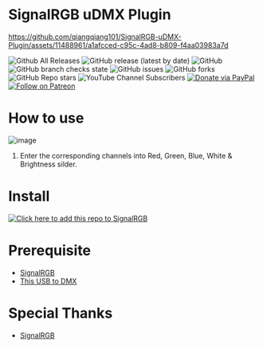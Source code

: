 # SignalRGB uDMX Plugin

https://github.com/qiangqiang101/SignalRGB-uDMX-Plugin/assets/11488961/a1afcced-c95c-4ad8-b809-f4aa03983a7d

![Github All Releases](https://img.shields.io/github/downloads/qiangqiang101/SignalRGB-uDMX-Plugin/total.svg)
![GitHub release (latest by date)](https://img.shields.io/github/v/release/qiangqiang101/SignalRGB-uDMX-Plugin)
![GitHub](https://img.shields.io/github/license/qiangqiang101/SignalRGB-uDMX-Plugin)
![GitHub branch checks state](https://img.shields.io/github/checks-status/qiangqiang101/SignalRGB-uDMX-Plugin/master)
![GitHub issues](https://img.shields.io/github/issues/qiangqiang101/SignalRGB-uDMX-Plugin)
![GitHub forks](https://img.shields.io/github/forks/qiangqiang101/SignalRGB-uDMX-Plugin?style=social)
![GitHub Repo stars](https://img.shields.io/github/stars/qiangqiang101/SignalRGB-uDMX-Plugin?style=social)
![YouTube Channel Subscribers](https://img.shields.io/youtube/channel/subscribers/UCAZlasvEy1euunP1M7nwj5Q?style=social)
[![Donate via PayPal](https://img.shields.io/badge/Donate-Paypal-brightgreen)](https://paypal.me/imnotmental)
[![Follow on Patreon](https://img.shields.io/badge/Donate-Patreon-orange)](https://www.patreon.com/imnotmental)

# How to use
![image](https://github.com/qiangqiang101/SignalRGB-uDMX-Plugin/assets/11488961/ddaf52c5-d9ce-4f7f-acfc-2e2216a17b10)
1. Enter the corresponding channels into Red, Green, Blue, White & Brightness silder.

# Install
[![Click here to add this repo to SignalRGB](https://github.com/SRGBmods/qmk-plugins/blob/main/_images/add-to-signalrgb.png)](https://srgbmods.net/s?p=addon/install?url=https://github.com/qiangqiang101/SignalRGB-uDMX-Plugin)

# Prerequisite
- [SignalRGB](https://signalrgb.com/download/)
- [This USB to DMX](https://www.aliexpress.com/item/1005006257062027.html)

# Special Thanks
- [SignalRGB](https://signalrgb.com/download/)
  
